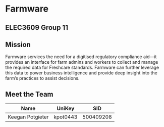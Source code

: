 # Farmware
## ELEC3609 Group 11

## Mission
Farmware services the need for a digitised regulatory compliance aid—it provides an interface for farm admins and workers to collect 
and manage the required data for Freshcare standards. Farmware can further leverage this data to power business intelligence and provide 
deep insight into the farm’s practices to assist decisions. 

## Meet the Team
| Name | UniKey | SID |
|:----:|:------:|:---:|
| Keegan Potgieter | kpot0443 | 500409208 |
